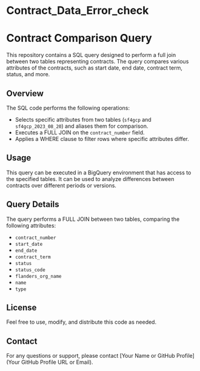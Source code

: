 # Contract_Data_Error_check

# Contract Comparison Query

This repository contains a SQL query designed to perform a full join between two tables representing contracts. The query compares various attributes of the contracts, such as start date, end date, contract term, status, and more.

## Overview

The SQL code performs the following operations:

- Selects specific attributes from two tables (`sf4gcp` and `sf4gcp_2023_08_20`) and aliases them for comparison.
- Executes a FULL JOIN on the `contract_number` field.
- Applies a WHERE clause to filter rows where specific attributes differ.

## Usage

This query can be executed in a BigQuery environment that has access to the specified tables. It can be used to analyze differences between contracts over different periods or versions.

## Query Details

The query performs a FULL JOIN between two tables, comparing the following attributes:

- `contract_number`
- `start_date`
- `end_date`
- `contract_term`
- `status`
- `status_code`
- `flanders_org_name`
- `name`
- `type`

## License

Feel free to use, modify, and distribute this code as needed.

## Contact

For any questions or support, please contact [Your Name or GitHub Profile](Your GitHub Profile URL or Email).
